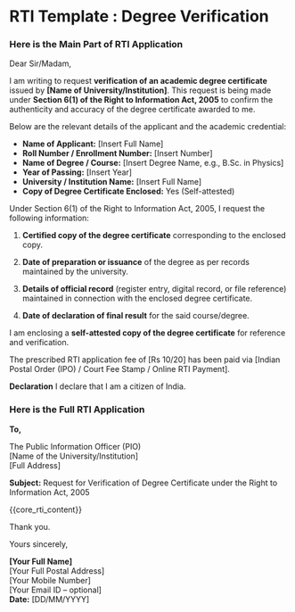 # RTI Template : Degree Verification
<!-- START Main Part of RTI Application -->

### Here is the Main Part of RTI Application

Dear Sir/Madam,

I am writing to request **verification of an academic degree certificate** issued by **\[Name of University/Institution\]**. This request is being made under **Section 6(1) of the Right to Information Act, 2005** to confirm the authenticity and accuracy of the degree certificate awarded to me.

Below are the relevant details of the applicant and the academic credential:

* **Name of Applicant:** \[Insert Full Name\]  
* **Roll Number / Enrollment Number:** \[Insert Number\]  
* **Name of Degree / Course:** \[Insert Degree Name, e.g., B.Sc. in Physics\]  
* **Year of Passing:** \[Insert Year\]  
* **University / Institution Name:** \[Insert Full Name\]  
* **Copy of Degree Certificate Enclosed:** Yes (Self-attested)

Under Section 6(1) of the Right to Information Act, 2005, I request the following information:

1. **Certified copy of the degree certificate** corresponding to the enclosed copy.

2. **Date of preparation or issuance** of the degree as per records maintained by the university.

3. **Details of official record** (register entry, digital record, or file reference) maintained in connection with the enclosed degree certificate.

4. **Date of declaration of final result** for the said course/degree.

I am enclosing a **self-attested copy of the degree certificate** for reference and verification.

The prescribed RTI application fee of \[Rs 10/20\] has been paid via \[Indian Postal Order (IPO) / Court Fee Stamp / Online RTI Payment\].  
 

**Declaration** I declare that I am a citizen of India.

<!-- END OF Main Part of RTI Application -->

### Here is the Full RTI Application

**To,**

The Public Information Officer (PIO)  
[Name of the University/Institution]  
[Full Address]

**Subject:** Request for Verification of Degree Certificate under the Right to Information Act, 2005

{{core_rti_content}}


Thank you.

Yours sincerely,

**\[Your Full Name\]**  
[Your Full Postal Address]  
[Your Mobile Number]  
[Your Email ID – optional]  
**Date:** \[DD/MM/YYYY\]


